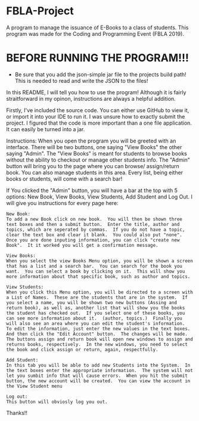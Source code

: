 # FBLA-Project
A program to manage the issuance of E-Books to a class of students. This program was made for the Coding and Programming Event (FBLA 2019).

# BEFORE RUNNING THE PROGRAM!!!
  - Be sure that you add the json-simple jar file to the projects build path!  This is needed to read and write the JSON to the files!




In this README, I will tell you how to use the program!  Although it is fairly straitforward in my opinon, instructions are always a helpful addition.

Firstly, I've included the source code.  You can either use GitHub to view it, or import it into your IDE to run it.  I was unsure how to exactly submit the project.  I figured that the code is more important than a one file application.  It can easily be turned into a jar.

Instructions:
  When you open the program you will be greeted with an interface.  There will be two buttons, one saying "View Books" the other saying "Admin".  The "View Books" is meant for students to browse books without the ability to checkout or manage other students info.  The "Admin" button will bring you to the page where you can browse/ assign/return book.  You can also manage students in this area.  Every list, being either books or students, will come with a search bar!
  
  If You clicked the "Admin" button, you will have a bar at the top with 5 options: New Book, View Books, View Students, Add Student and Log Out.  I will give you instructions for every page here:
    
    New Book:
    To add a new Book click on new book.  You will then be shown three text boxes and then a submit button.  Enter the title, author and topics, which are seperated by commas.  If you do not have a topic, clear the text box and clear it blank.  You could also put "none".  Once you are done inputing information, you can click "create new Book".  It it worked you will get a confirmation message.
    
    View Books:
    When you select the view Books Menu option, you will be shown a screen that has a list and a search bar.  You can search for the book you want.  You can select a book by clicking on it.  This will show you more information about that specific book, such as author and topics.
    
    View Students:
    When you click this Menu option, you will be directed to a screen with a List of Names.  These are the students that are in the system.  If you select a name, you will be shown two new buttons (Assing and return book), as well as, another list that will show you the books the student has checked out.  If you select one of these books, you can see more information about it.  (author, topics.)  Finally you will also see an area where you can edit the student's information.  To edit the information, just enter the new values in the text boxes. And then click the "Edit Account" button.  The changes will be made.  The buttons assign and return book will open new windows to assign and returns books, respectively.  In the new windows, you need to select the book and click assign or return, again, respectfully.
    
    Add Student:
    In this tab you will be able to add new Students into the System.  In the text boxes enter the appropriate information.  The system will not let you sumbit info that will cause errors.  When you hit the submit button, the new account will be created.  You can view the account in the View Student menu
    
    Log out:
    This button will obviosly log you out.
  
Thanks!!
  
  
  
  
  
